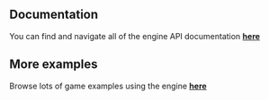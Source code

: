 ## Documentation
You can find and navigate all of the engine API documentation <a href="https://thumby.us/ThumbyColor/doc/landing.html" target="_blank" alt="API Documentation">**here**</a>

## More examples
Browse lots of game examples using the engine <a href="https://github.com/TinyCircuits/TinyCircuits-Tiny-Game-Engine/tree/main/filesystem/Games" target="_blank" alt="Examples">**here**</a>